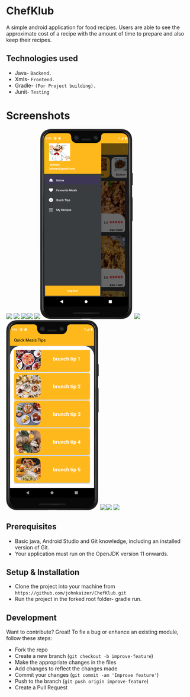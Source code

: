 # ChefKlub
A simple android application for food recipes. Users are able to see the approximate cost of a recipe with the amount of time to prepare and also keep their recipes.

## Technologies used
* Java- `Backend.`
* Xmls- `Frontend.`
* Gradle- `(For Project building).`
* Junit- `Testing`

# Screenshots
<img src="Images/Welcome.png" width="250" > <img src="Images/signin.png" width="250" >
<img src="Images/register.png" width="250" ><img src="Images/home.png" width="250" >
<img src="Images/homescreen.png" width="250" ><img src="Images/navdrawer.png" width="250" >
<img src="Images/Mealtips.png" width="250" ><img src="Images/quck2.png" width="250" >
<img src="Images/quick.png" width="250" ><img src="Images/favourite1.png" width="250" >
<img src="Images/fav2.png" width="250" >

## Prerequisites
- Basic java, Android Studio and Git knowledge, including an installed version of Git.
- Your application must run on the OpenJDK version 11 onwards.

## Setup & Installation
* Clone the project into your machine from `https://github.com/johnkaizer/ChefKlub.git`
* Run the project in the forked root folder- gradle run.

## Development
Want to contribute? Great!
To fix a bug or enhance an existing module, follow these steps:

- Fork the repo
- Create a new branch (`git checkout -b improve-feature`)
- Make the appropriate changes in the files
- Add changes to reflect the changes made
- Commit your changes (`git commit -am 'Improve feature'`)
- Push to the branch (`git push origin improve-feature`)
- Create a Pull Request
